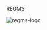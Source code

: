 REGMS

![regms-logo](https://github.com/fatihayaaar/regms/assets/18555532/6741c9c0-6009-415b-8237-6ae98473ef22)
